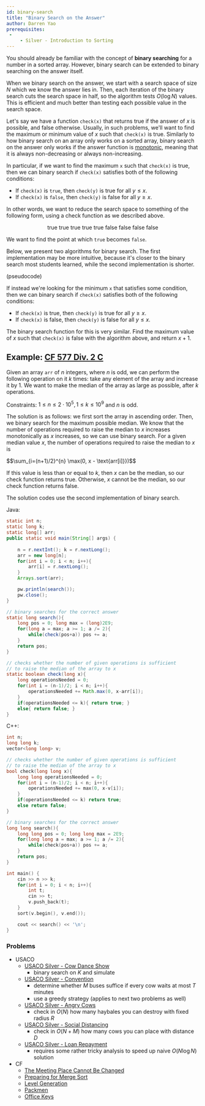 ```yaml
---
id: binary-search
title: "Binary Search on the Answer"
author: Darren Yao
prerequisites: 
 - 
     - Silver - Introduction to Sorting  
---
```


You should already be familiar with the concept of **binary searching** for a number in a sorted array. However, binary search can be extended to binary searching on the answer itself. 

<!-- END DESCRIPTION -->

When we binary search on the answer, we start with a search space of size $N$ which we know the answer lies in. Then, each iteration of the binary search cuts the search space in half, so the algorithm tests $O(\log N)$ values. This is efficient and much better than testing each possible value in the search space.

Let's say we have a function `check(x)` that returns true if the answer of $x$ is possible, and false otherwise. Usually, in such problems, we'll want to find the maximum or minimum value of $x$ such that `check(x)` is true. Similarly to how binary search on an array only works on a sorted array, binary search on the answer only works if the answer function is [monotonic](https://en.wikipedia.org/wiki/Monotonic_function), meaning that it is always non-decreasing or always non-increasing. 

In particular, if we want to find the maximum `x` such that `check(x)` is true, then we can binary search if `check(x)` satisfies both of the following conditions:

 - If `check(x)` is `true`, then `check(y)` is true for all $y \leq x$.
 - If `check(x)` is `false`, then `check(y)` is false for all $y \geq x$.

In other words, we want to reduce the search space to something of the following form, using a check function as we described above.

<center>true true true true true false false false false</center>

We want to find the point at which `true` becomes `false`.

Below, we present two algorithms for binary search. The first implementation may be more intuitive, because it's closer to the binary search most students learned, while the second implementation is shorter.

(pseudocode)

If instead we're looking for the minimum `x` that satisfies some condition, then we can binary search if `check(x)` satisfies both of the following conditions:

 - If `check(x)` is true, then `check(y)` is true for all $y \geq x$.
 - If `check(x)` is false, then `check(y)` is false for all $y \leq x$.

The binary search function for this is very similar. Find the maximum value of $x$ such that `check(x)` is false with the algorithm above, and return $x+1$.

## Example: [CF 577 Div. 2 C](https://codeforces.com/contest/1201/problem/C)

Given an array `arr` of $n$ integers, where $n$ is odd, we can perform the following operation on it $k$ times: take any element of the array and increase it by $1$. We want to make the median of the array as large as possible, after $k$ operations.

Constraints: $1 \leq n \leq 2 \cdot 10^5, 1 \leq k \leq 10^9$ and $n$ is odd.

The solution is as follows: we first sort the array in ascending order. Then, we binary search for the maximum possible median. We know that the number of operations required to raise the median to $x$ increases monotonically as $x$ increases, so we can use binary search. For a given median value $x$, the number of operations required to raise the median to $x$ is

$$\sum_{i=(n+1)/2}^{n} \max(0, x - \text{arr[i]}})$$

If this value is less than or equal to $k$, then $x$ can be the median, so our check function returns true. Otherwise, $x$ cannot be the median, so our check function returns false.

The solution codes use the second implementation of binary search.

Java:

```java
static int n;
static long k;
static long[] arr;
public static void main(String[] args) {
    
    n = r.nextInt(); k = r.nextLong();
    arr = new long[n];
    for(int i = 0; i < n; i++){
        arr[i] = r.nextLong();
    }
    Arrays.sort(arr);

    pw.println(search());
    pw.close();
}

// binary searches for the correct answer
static long search(){
    long pos = 0; long max = (long)2E9;
    for(long a = max; a >= 1; a /= 2){
        while(check(pos+a)) pos += a;
    }
    return pos;
}

// checks whether the number of given operations is sufficient
// to raise the median of the array to x
static boolean check(long x){
    long operationsNeeded = 0;
    for(int i = (n-1)/2; i < n; i++){
        operationsNeeded += Math.max(0, x-arr[i]);
    }
    if(operationsNeeded <= k){ return true; }
    else{ return false; }
}
```

C++:

```cpp
int n;
long long k;
vector<long long> v;

// checks whether the number of given operations is sufficient
// to raise the median of the array to x
bool check(long long x){
    long long operationsNeeded = 0;
    for(int i = (n-1)/2; i < n; i++){
        operationsNeeded += max(0, x-v[i]);
    }
    if(operationsNeeded <= k) return true; 
    else return false; 
}

// binary searches for the correct answer
long long search(){
    long long pos = 0; long long max = 2E9;
    for(long long a = max; a >= 1; a /= 2){
        while(check(pos+a)) pos += a;
    }
    return pos;
}

int main() {
    cin >> n >> k;
    for(int i = 0; i < n; i++){
        int t;
        cin >> t;
        v.push_back(t);
    }
    sort(v.begin(), v.end());

    cout << search() << '\n';
}
```

### Problems

 - USACO
   - [USACO Silver - Cow Dance Show](http://www.usaco.org/index.php?page=viewproblem2&cpid=690)
     - binary search on $K$ and simulate
   - [USACO Silver - Convention](http://www.usaco.org/index.php?page=viewproblem2&cpid=858)
     - determine whether $M$ buses suffice if every cow waits at most $T$ minutes
     - use a greedy strategy (applies to next two problems as well)
   - [USACO Silver - Angry Cows](http://usaco.org/index.php?page=viewproblem2&cpid=594)
     - check in $O(N)$ how many haybales you can destroy with fixed radius $R$
   - [USACO Silver - Social Distancing](http://www.usaco.org/index.php?page=viewproblem2&cpid=1038)
     - check in $O(N+M)$ how many cows you can place with distance $D$
   - [USACO Silver - Loan Repayment](http://www.usaco.org/index.php?page=viewproblem2&cpid=991)
     - requires some rather tricky analysis to speed up naive $O(N\log N)$ solution
 - CF
   - [The Meeting Place Cannot Be Changed](http://codeforces.com/contest/782/problem/B) [](48)
   - [Preparing for Merge Sort](http://codeforces.com/contest/847/problem/B) [](53)
   - [Level Generation](http://codeforces.com/problemset/problem/818/F) [](54)
   - [Packmen](http://codeforces.com/contest/847/problem/E) [](57)
   - [Office Keys](http://codeforces.com/problemset/problem/830/A) [](60)